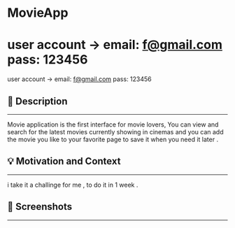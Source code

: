 # MovieApp
# user account -> email: f@gmail.com pass: 123456

<!---  <OWNER> faisalha98 <REPOSITORY> MovieApp. -->
user account -> email: f@gmail.com pass: 123456

## :scroll: Description
---
Movie application is the first interface for movie lovers,
    You can view and search for the latest movies currently showing in cinemas and you can add the movie you like to your favorite page to save it when you need it later .


## :bulb: Motivation and Context
---
i take it a challinge for me , to do it in 1 week .

## :camera_flash: Screenshots
---


